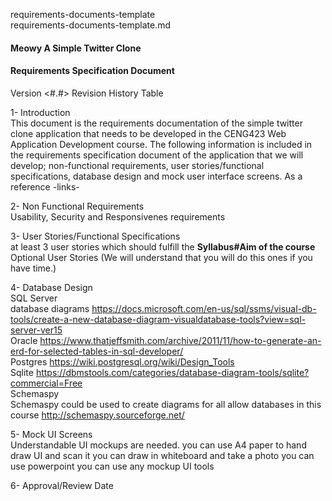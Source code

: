 requirements-documents-template  
requirements-documents-template.md
#### Meowy A Simple Twitter Clone
#### Requirements Specification Document
Version <#.#>
Revision History Table

1- Introduction  
This document is the requirements documentation of the simple twitter clone application that needs to be developed in the CENG423 Web Application Development course. The following information is included in the requirements specification document of the application that we will develop; non-functional requirements, user stories/functional specifications, database design and mock user interface screens. As a reference -links-

2- Non Functional Requirements  
Usability, Security and Responsivenes requirements

3- User Stories/Functional Specifications  
at least 3 user stories which should fulfill the **Syllabus#Aim of the course**
Optional User Stories (We will understand that you will do this ones if you have time.)

4- Database Design  
SQL Server  
database diagrams
https://docs.microsoft.com/en-us/sql/ssms/visual-db-tools/create-a-new-database-diagram-visualdatabase-tools?view=sql-server-ver15  
Oracle
https://www.thatjeffsmith.com/archive/2011/11/how-to-generate-an-erd-for-selected-tables-in-sql-developer/   
Postgres
    https://wiki.postgresql.org/wiki/Design_Tools  
Sqlite
https://dbmstools.com/categories/database-diagram-tools/sqlite?commercial=Free   
Schemaspy  
Schemaspy could be used to create diagrams for all allow databases in this course 
http://schemaspy.sourceforge.net/ 

5- Mock UI Screens  
Understandable UI mockups are needed.
you can use A4 paper to hand draw UI and scan it
you can draw in whiteboard and take a photo
you can use powerpoint
you can use any mockup UI tools

6- Approval/Review Date  


